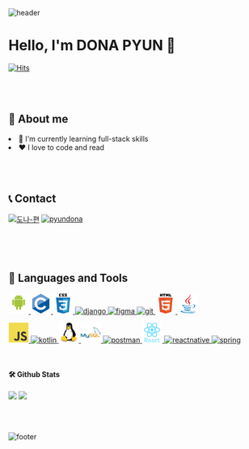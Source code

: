 <!--  <div align="center">
<img src="https://capsule-render.vercel.app/api?type=waving&color=BDBDC8&height=150&section=header" /> -->
<img src="https://capsule-render.vercel.app/api?type=waving&color=timeGradient&height=150&section=header" alt="header" />





<br/>

# Hello, I'm DONA PYUN 👋

<!-- 방문자 수 체크 -->
<!-- [![Gmail Badge](https://img.shields.io/badge/-ehskmagic7@gmail.com-c14438?style=flat&logo=Gmail&logoColor=white&link=mailto:ehskmagic7@gmail.com)](mailto:ehskmagic7@gmail.com) 
[![Linkedin Badge](https://img.shields.io/badge/-ehsk0123-0072b1?style=flat&logo=Linkedin&logoColor=white&link=https://www.linkedin.com/in/ehsk0123/)](https://www.linkedin.com/in/dona-pyun-1b9181265/) 
[![Github Badge](https://img.shields.io/badge/-dona0123-grey?style=flat&logo=github&logoColor=white&link=https://github.com/dona0123/)](https://github.com/dona0123) -->
[![Hits](https://hits.seeyoufarm.com/api/count/incr/badge.svg?url=https%3A%2F%2Fgithub.com%2Fdona0123&count_bg=%2379C83D&title_bg=%23555555&icon=&icon_color=%23E7E7E7&title=hits&edge_flat=false)](https://github.com/dona0123) <!-- [![wakatime](https://wakatime.com/badge/user/9dec03fc-79e6-4c81-8e59-1a2227dd678a.svg)](https://wakatime.com/@9dec03fc-79e6-4c81-8e59-1a2227dd678a) -->
<br/><br/><br/><br/> 


## 💬 About me
<li>🌱 I'm currently learning full-stack skills</li>
<li>❤️ I love to code and read</li>
<br/><br/><br/> 

## 📞 Contact
<p align="left">
<a href="https://www.linkedin.com/in/%EB%8F%84%EB%82%98-%ED%8E%B8-1b9181265/" target="blank"><img align="center" src="https://raw.githubusercontent.com/rahuldkjain/github-profile-readme-generator/master/src/images/icons/Social/linked-in-alt.svg" alt="도나-편" height="30" width="40" /></a>
<a href="https://instagram.com/pyundona" target="blank"><img align="center" src="https://raw.githubusercontent.com/rahuldkjain/github-profile-readme-generator/master/src/images/icons/Social/instagram.svg" alt="pyundona" height="30" width="40" /></a>
</p>
<br/><br/><br/> 



## 🚀 Languages and Tools
<p align="left"> <a href="https://developer.android.com" target="_blank" rel="noreferrer"> <img src="https://raw.githubusercontent.com/devicons/devicon/master/icons/android/android-original-wordmark.svg" alt="android" width="40" height="40"/> </a> <a href="https://www.cprogramming.com/" target="_blank" rel="noreferrer"> <img src="https://raw.githubusercontent.com/devicons/devicon/master/icons/c/c-original.svg" alt="c" width="40" height="40"/> </a> <a href="https://www.w3schools.com/css/" target="_blank" rel="noreferrer"> <img src="https://raw.githubusercontent.com/devicons/devicon/master/icons/css3/css3-original-wordmark.svg" alt="css3" width="40" height="40"/> </a> <a href="https://www.djangoproject.com/" target="_blank" rel="noreferrer"> <img src="https://cdn.worldvectorlogo.com/logos/django.svg" alt="django" width="40" height="40"/> </a> <a href="https://www.figma.com/" target="_blank" rel="noreferrer"> <img src="https://www.vectorlogo.zone/logos/figma/figma-icon.svg" alt="figma" width="40" height="40"/> </a> <a href="https://git-scm.com/" target="_blank" rel="noreferrer"> <img src="https://www.vectorlogo.zone/logos/git-scm/git-scm-icon.svg" alt="git" width="40" height="40"/> </a> <a href="https://www.w3.org/html/" target="_blank" rel="noreferrer"> <img src="https://raw.githubusercontent.com/devicons/devicon/master/icons/html5/html5-original-wordmark.svg" alt="html5" width="40" height="40"/> </a> <a href="https://www.java.com" target="_blank" rel="noreferrer"> <img src="https://raw.githubusercontent.com/devicons/devicon/master/icons/java/java-original.svg" alt="java" width="40" height="40"/> </a> 
  
<a href="https://developer.mozilla.org/en-US/docs/Web/JavaScript" target="_blank" rel="noreferrer"> <img src="https://raw.githubusercontent.com/devicons/devicon/master/icons/javascript/javascript-original.svg" alt="javascript" width="40" height="40"/> </a> <a href="https://kotlinlang.org" target="_blank" rel="noreferrer"> <img src="https://www.vectorlogo.zone/logos/kotlinlang/kotlinlang-icon.svg" alt="kotlin" width="40" height="40"/> </a> <a href="https://www.linux.org/" target="_blank" rel="noreferrer"> <img src="https://raw.githubusercontent.com/devicons/devicon/master/icons/linux/linux-original.svg" alt="linux" width="40" height="40"/> </a> <a href="https://www.mysql.com/" target="_blank" rel="noreferrer"> <img src="https://raw.githubusercontent.com/devicons/devicon/master/icons/mysql/mysql-original-wordmark.svg" alt="mysql" width="40" height="40"/> </a> <a href="https://postman.com" target="_blank" rel="noreferrer"> <img src="https://www.vectorlogo.zone/logos/getpostman/getpostman-icon.svg" alt="postman" width="40" height="40"/> </a> <a href="https://reactjs.org/" target="_blank" rel="noreferrer"> <img src="https://raw.githubusercontent.com/devicons/devicon/master/icons/react/react-original-wordmark.svg" alt="react" width="40" height="40"/> </a> <a href="https://reactnative.dev/" target="_blank" rel="noreferrer"> <img src="https://reactnative.dev/img/header_logo.svg" alt="reactnative" width="40" height="40"/> </a> <a href="https://spring.io/" target="_blank" rel="noreferrer"> <img src="https://www.vectorlogo.zone/logos/springio/springio-icon.svg" alt="spring" width="40" height="40"/> </a> </p>
<br/>


<!--
#### 🎖️ Ranking
[![Solved.ac Profile](http://mazassumnida.wtf/api/v2/generate_badge?boj=ehsk0123)](https://solved.ac/ehsk0123/)
<br/><br/><br/>


#### ⏲️ Work Stats
[![dona0123's wakatime stats](https://github-readme-stats.vercel.app/api/wakatime?username=dona0123)] 
<br/><br/>
-->


 
<!-- 깃허브 등급 -->
#### 🛠️ Github Stats
<p>
  <img height="180em" src="https://github-readme-stats.vercel.app/api?username=dona0123&show_icons=true&include_all_commits=true&theme=light">
  <img height="180em" src="https://github-readme-stats.vercel.app/api/top-langs/?username=dona0123&layout=compact&theme=light">
</p>




<br/><br/>

<!-- <img src="https://capsule-render.vercel.app/api?type=waving&color=BDBDC8&height=150&section=footer" /> -->
<img src="https://capsule-render.vercel.app/api?type=waving&color=timeGradient&height=150&section=footer&fontSize=90" alt="footer" />


</div>


<!--
**dona0123/dona0123** is a ✨ _special_ ✨ repository because its `README.md` (this file) appears on your GitHub profile.

Here are some ideas to get you started:

- 🔭 I’m currently working on ...
- 🌱 I’m currently learning ...
- 👯 I’m looking to collaborate on ...
- 🤔 I’m looking for help with ...
- 💬 Ask me about ...
- 📫 How to reach me: ...
- 😄 Pronouns: ...
- ⚡ Fun fact: ...
-->



<!-- 
### 🚀 Tech Stack 
![html](https://img.shields.io/badge/HTML5-E34F26?style=for-the-badge&logo=html5&logoColor=white) 
![css](https://img.shields.io/badge/CSS3-1572B6?style=for-the-badge&logo=css3&logoColor=white) 
![js](https://img.shields.io/badge/JavaScript-F7DF1E?style=for-the-badge&logo=JavaScript&logoColor=white) 

![c](https://img.shields.io/badge/C-00599C?style=for-the-badge&logo=c&logoColor=white) 
![java](https://img.shields.io/badge/Java-ED8B00?style=for-the-badge&logo=openjdk&logoColor=white) 

![리액트](https://img.shields.io/badge/React-20232A?style=for-the-badge&logo=react&logoColor=61DAFB) 
![장고](https://img.shields.io/badge/Django-092E20?style=for-the-badge&logo=django&logoColor=white) 
![부트스트](https://img.shields.io/badge/Bootstrap-563D7C?style=for-the-badge&logo=bootstrap&logoColor=white)          




### 📝 Studying 
![코틀린](https://img.shields.io/badge/Kotlin-0095D5?&style=for-the-badge&logo=kotlin&logoColor=white) 
![리액트네이티](https://img.shields.io/badge/React_Native-20232A?style=for-the-badge&logo=react&logoColor=61DAFB)
![스프링](https://img.shields.io/badge/Spring-6DB33F?style=for-the-badge&logo=spring&logoColor=white)          



### ⛏️ Tools
![깃](https://img.shields.io/badge/GIT-E44C30?style=for-the-badge&logo=git&logoColor=white) 
![깃허브](https://img.shields.io/badge/GitHub-100000?style=for-the-badge&logo=github&logoColor=white) 
![노션](https://img.shields.io/badge/Notion-000000?style=for-the-badge&logo=notion&logoColor=white)
![피그마](https://img.shields.io/badge/Figma-F24E1E?style=for-the-badge&logo=figma&logoColor=white) 



### 📱 Contact
[![지메일](https://img.shields.io/badge/Gmail-D14836?style=for-the-badge&logo=gmail&logoColor=white)](mailto:ehskmagic7@gmail.com)
[![인스타그램](https://img.shields.io/badge/Instagram-E4405F?style=for-the-badge&logo=instagram&logoColor=white)](https://www.instagram.com/pyundona/)
[![링크드인](https://img.shields.io/badge/LinkedIn-0077B5?style=for-the-badge&logo=linkedin&logoColor=white)](https://www.linkedin.com/in/%EB%8F%84%EB%82%98-%ED%8E%B8-1b9181265/) 

-->
